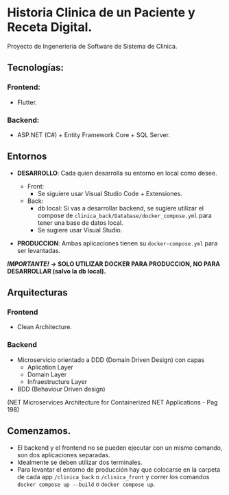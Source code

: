# Historia Clinica de un Paciente y Receta Digital.

Proyecto de Ingeneriería de Software de Sistema de Clinica.

## Tecnologías:

### Frontend:
- Flutter.

### Backend:
- ASP.NET (C#) + Entity Framework Core + SQL Server.

## Entornos

- <b>DESARROLLO</b>: Cada quien desarrolla su entorno en local como desee.
    - Front:
        - Se siguiere usar Visual Studio Code + Extensiones.
    - Back:
        - db local: Si vas a desarrollar backend, se sugiere utilizar el compose de `clinica_back/Database/docker_compose.yml` para tener una base de datos local.
        - Se sugiere usar Visual Studio.

- <b>PRODUCCION</b>: Ambas aplicaciones tienen su `docker-compose.yml` para ser levantadas.

<b><i>IMPORTANTE!</i> -> SOLO UTILIZAR DOCKER PARA PRODUCCION, NO PARA DESARROLLAR (salvo la db local).</b>

## Arquitecturas

### Frontend
- Clean Architecture.

### Backend
- Microservicio orientado a DDD (Domain Driven Design) con capas 
    - Aplication Layer
    - Domain Layer
    - Infraestructure Layer
- BDD (Behaviour Driven design)

(NET Microservices Architecture for Containerized NET Applications - Pag 198)

## Comenzamos.

- El backend y el frontend no se pueden ejecutar con un mismo comando, son dos aplicaciones separadas.
- Idealmente se deben utilizar dos terminales.
- Para levantar el entorno de producción hay que colocarse en la carpeta de cada app `/clinica_back` o `/clinica_front` y correr los comandos `docker compose up --build` o `docker compose up`. 





